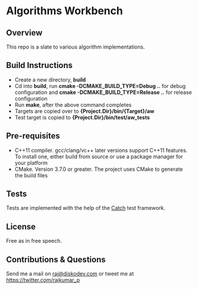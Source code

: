 # Algorithms Workbench

## Overview
This repo is a slate to various algorithm implementations.

## Build Instructions
* Create a new directory, **build**
* Cd into **build**, run **cmake -DCMAKE_BUILD_TYPE=Debug ..** for debug configuration and **cmake -DCMAKE_BUILD_TYPE=Release ..** for release configuration
* Run **make**, after the above command completes
* Targets are copied over to **{Project.Dir}/bin/{Target}/aw**
* Test target is copied to **{Project.Dir}/bin/test/aw_tests**

## Pre-requisites
* C++11 compiler. gcc/clang/vc++ later versions support C++11 features. To install one, either build from source or use a package manager for your platform
* CMake. Version 3.7.0 or greater. The project uses CMake to generate the build files  

## Tests
Tests are implemented with the help of the [Catch](https://github.com/philsquared/Catch) test framework.

## License
Free as in free speech.

## Contributions & Questions
Send me a mail on <raj@diskodev.com> or tweet me at <https://twitter.com/rajkumar_p>
